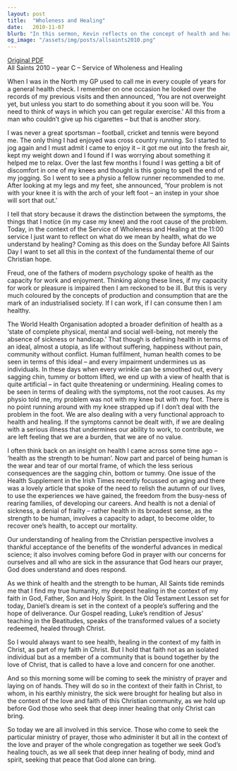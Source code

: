 ```yaml
---
layout: post
title:  "Wholeness and Healing"
date:   2010-11-07
blurb: "In this sermon, Kevin reflects on the concept of health and healing from a Christian perspective. He draws a distinction between symptoms and root causes, using a personal anecdote about jogging and knee discomfort. Kevin also discusses the World Health Organization's definition of health and critiques the societal view of health as an ideal state, arguing instead for an understanding of health as 'the strength to be human'."
og_image: "/assets/img/posts/allsaints2010.png"
---
```

[Original PDF](/assets/pdf/allsaints2010.pdf)    
All Saints 2010 – year C – Service of Wholeness and Healing

When I was in the North my GP used to call me in every couple of years for a general health check. I remember on one occasion he looked over the records of my previous visits and then announced, ‘You are not overweight yet, but unless you start to do something about it you soon will be. You need to think of ways in which you can get regular exercise.’ All this from a man who couldn’t give up his cigarettes – but that is another story.

I was never a great sportsman – football, cricket and tennis were beyond me. The only thing I had enjoyed was cross country running. So I started to jog again and I must admit I came to enjoy it – it got me out into the fresh air, kept my weight down and I found if I was worrying about something it helped me to relax. Over the last few months I found I was getting a bit of discomfort in one of my knees and thought is this going to spell the end of my jogging. So I went to see a physio a fellow runner recommended to me. After looking at my legs and my feet, she announced, ‘Your problem is not with your knee it is with the arch of your left foot – an instep in your shoe will sort that out.’

I tell that story because it draws the distinction between the symptoms, the things that I notice (in my case my knee) and the root cause of the problem. Today, in the context of the Service of Wholeness and Healing at the 11:00 service I just want to reflect on what do we mean by health, what do we understand by healing? Coming as this does on the Sunday before All Saints Day I want to set all this in the context of the fundamental theme of our Christian hope.

Freud, one of the fathers of modern psychology spoke of health as the capacity for work and enjoyment. Thinking along these lines, if my capacity for work or pleasure is impaired then I am reckoned to be ill. But this is very much coloured by the concepts of production and consumption that are the mark of an industrialised society. If I can work, if I can consume then I am healthy.

The World Health Organisation adopted a broader definition of health as a ‘state of complete physical, mental and social well-being, not merely the absence of sickness or handicap.’ That though is defining health in terms of an ideal, almost a utopia, as life without suffering, happiness without pain, community without conflict. Human fulfilment, human health comes to be seen in terms of this ideal – and every impairment undermines us as individuals. In these days when every wrinkle can be smoothed out, every sagging chin, tummy or bottom lifted, we end up with a view of health that is quite artificial – in fact quite threatening or undermining. Healing comes to be seen in terms of dealing with the symptoms, not the root causes. As my physio told me, my problem was not with my knee but with my foot. There is no point running around with my knee strapped up if I don’t deal with the problem in the foot. We are also dealing with a very functional approach to health and healing. If the symptoms cannot be dealt with, if we are dealing with a serious illness that undermines our ability to work, to contribute, we are left feeling that we are a burden, that we are of no value.

I often think back on an insight on health I came across some time ago – ‘health as the strength to be human’. Now part and parcel of being human is the wear and tear of our mortal frame, of which the less serious consequences are the sagging chin, bottom or tummy. One issue of the Health Supplement in the Irish Times recently focussed on aging and there was a lovely article that spoke of the need to relish the autumn of our lives, to use the experiences we have gained, the freedom from the busy-ness of rearing families, of developing our careers. And health is not a denial of sickness, a denial of frailty – rather health in its broadest sense, as the strength to be human, involves a capacity to adapt, to become older, to recover one’s health, to accept our mortality.

Our understanding of healing from the Christian perspective involves a thankful acceptance of the benefits of the wonderful advances in medical science; it also involves coming before God in prayer with our concerns for ourselves and all who are sick in the assurance that God hears our prayer, God does understand and does respond.

As we think of health and the strength to be human, All Saints tide reminds me that I find my true humanity, my deepest healing in the context of my faith in God, Father, Son and Holy Spirit. In the Old Testament Lesson set for today, Daniel’s dream is set in the context of a people’s suffering and the hope of deliverance. Our Gospel reading, Luke’s rendition of Jesus’ teaching in the Beatitudes, speaks of the transformed values of a society redeemed, healed through Christ.

So I would always want to see health, healing in the context of my faith in Christ, as part of my faith in Christ. But I hold that faith not as an isolated individual but as a member of a community that is bound together by the love of Christ, that is called to have a love and concern for one another.

And so this morning some will be coming to seek the ministry of prayer and laying on of hands. They will do so in the context of their faith in Christ, to whom, in his earthly ministry, the sick were brought for healing but also in the context of the love and faith of this Christian community, as we hold up before God those who seek that deep inner healing that only Christ can bring.

So today we are all involved in this service. Those who come to seek the particular ministry of prayer, those who administer it but all in the context of the love and prayer of the whole congregation as together we seek God’s healing touch, as we all seek that deep inner healing of body, mind and spirit, seeking that peace that God alone can bring.
